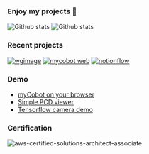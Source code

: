 ### Enjoy my projects 👋

![Github stats](https://github-readme-stats.vercel.app/api?username=neka-nat&theme=radical)
![Github stats](https://github-readme-stats.vercel.app/api/top-langs/?username=neka-nat&show_icons=true&theme=radical&layout=compact)

### Recent projects

[![wgimage](https://github-readme-stats.vercel.app/api/pin/?username=neka-nat&repo=wgimage)](https://github.com/neka-nat/wgimage)
[![mycobot web](https://github-readme-stats.vercel.app/api/pin/?username=neka-nat&repo=mycobot-web)](https://github.com/neka-nat/mycobot-web)
[![notionflow](https://github-readme-stats.vercel.app/api/pin/?username=neka-nat&repo=notionflow)](https://github.com/neka-nat/notionflow)

### Demo
* [myCobot on your browser](https://mycobot-web.vercel.app/)
* [Simple PCD viewer](https://p3dviewer.vercel.app/)
* [Tensorflow camera demo](https://neka-nat.github.io/tfjs_camera_demo/)

### Certification

![aws-certified-solutions-architect-associate](https://github.com/neka-nat/neka-nat/assets/991515/fb647b0a-04d4-4f9f-af72-57e31bc677b1)
